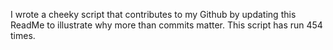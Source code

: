 I wrote a cheeky script that contributes to my Github by updating this ReadMe to illustrate why more than commits matter. This script has run 454 times.